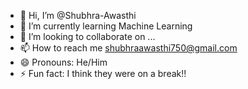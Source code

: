 - 👋 Hi, I’m @Shubhra-Awasthi
- 🌱 I’m currently learning Machine Learning
- 💞️ I’m looking to collaborate on ...
- 📫 How to reach me shubhraawasthi750@gmail.com
- 😄 Pronouns: He/Him
- ⚡ Fun fact: I think they were on a break!!

<!---
Shubhra-Awasthi/Shubhra-Awasthi is a ✨ special ✨ repository because its `README.md` (this file) appears on your GitHub profile.
You can click the Preview link to take a look at your changes.
--->
